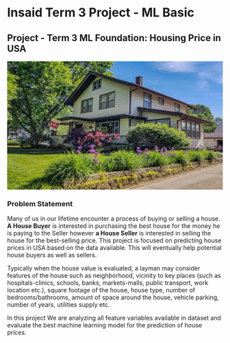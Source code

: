 # Insaid Term 3 Project - ML Basic

## Project - Term 3 ML Foundation: Housing Price in USA

<img src="house_price.png" align='center' width='800' height='300'><br/>

<a id='section1'></a>
### Problem Statement
Many of us in our lifetime encounter a process of buying or selling a house. **A House Buyer** is interested in purchasing the best house for the money he is paying to the Seller however **a House Seller** is interested in selling the house for the best-selling price. This project is focused on predicting house prices in USA based on the data available. This will eventually help potential house buyers as well as sellers.

Typically when the house value is evaluated, a layman may consider features of the house such as neighborhood, vicinity to key places (such as hospitals-clinics, schools, banks, markets-malls, public transport, work location etc.), square footage of the house, house type, number of bedrooms/bathrooms, amount of space around the house, vehicle parking, number of years, utilities supply etc.

In this project We are analyzing all feature variables available in dataset and evaluate the best machine learning model for the prediction of  house prices.
